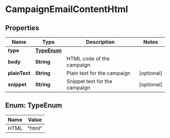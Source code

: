 

# CampaignEmailContentHtml


## Properties

| Name | Type | Description | Notes |
|------------ | ------------- | ------------- | -------------|
|**type** | [**TypeEnum**](#TypeEnum) |  |  |
|**body** | **String** | HTML code of the campaign |  |
|**plainText** | **String** | Plain text for the campaign |  [optional] |
|**snippet** | **String** | Snippet text for the campaign |  [optional] |



## Enum: TypeEnum

| Name | Value |
|---- | -----|
| HTML | &quot;html&quot; |



